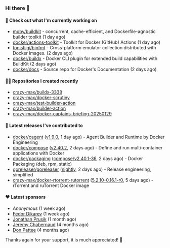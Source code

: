 ### Hi there 👋

#### 👷 Check out what I'm currently working on

- [moby/buildkit](https://github.com/moby/buildkit) - concurrent, cache-efficient, and Dockerfile-agnostic builder toolkit (1 day ago)
- [docker/actions-toolkit](https://github.com/docker/actions-toolkit) - Toolkit for Docker (GitHub) Actions (1 day ago)
- [tonistiigi/binfmt](https://github.com/tonistiigi/binfmt) - Cross-platform emulator collection distributed with Docker images. (2 days ago)
- [docker/buildx](https://github.com/docker/buildx) - Docker CLI plugin for extended build capabilities with BuildKit (2 days ago)
- [docker/docs](https://github.com/docker/docs) - Source repo for Docker&#39;s Documentation (2 days ago)

#### 👨‍💻 Repositories I created recently

- [crazy-max/buildx-3338](https://github.com/crazy-max/buildx-3338)
- [crazy-max/docker-scrutiny](https://github.com/crazy-max/docker-scrutiny)
- [crazy-max/test-builder-action](https://github.com/crazy-max/test-builder-action)
- [crazy-max/builder-action](https://github.com/crazy-max/builder-action)
- [crazy-max/docker-captains-briefing-20250129](https://github.com/crazy-max/docker-captains-briefing-20250129)

#### 🚀 Latest releases I've contributed to

- [docker/cagent](https://github.com/docker/cagent) ([v1.9.0](https://github.com/docker/cagent/releases/tag/v1.9.0), 1 day ago) - Agent Builder and Runtime by Docker Engineering
- [docker/compose](https://github.com/docker/compose) ([v2.40.2](https://github.com/docker/compose/releases/tag/v2.40.2), 2 days ago) - Define and run multi-container applications with Docker
- [docker/packaging](https://github.com/docker/packaging) ([compose/v2.40.1-36](https://github.com/docker/packaging/releases/tag/compose/v2.40.1-36), 2 days ago) - Docker Packaging (deb, rpm, static)
- [goreleaser/goreleaser](https://github.com/goreleaser/goreleaser) ([nightly](https://github.com/goreleaser/goreleaser/releases/tag/nightly), 2 days ago) - Release engineering, simplified
- [crazy-max/docker-rtorrent-rutorrent](https://github.com/crazy-max/docker-rtorrent-rutorrent) ([5.2.10-0.16.1-r0](https://github.com/crazy-max/docker-rtorrent-rutorrent/releases/tag/5.2.10-0.16.1-r0), 5 days ago) - rTorrent and ruTorrent Docker image

#### ❤️ Latest sponsors
- _Anonymous_ (1 week ago)
- [Fedor Dikarev](https://github.com/fedordikarev) (1 week ago)
- [Jonathan Prusik](https://github.com/jprusik) (1 month ago)
- [Jeremy Chabernaud](https://github.com/djerfy) (4 months ago)
- [Don Pattee](https://github.com/DPattee) (4 months ago)

Thanks again for your support, it is much appreciated! 🙏
